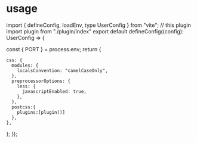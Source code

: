 # usage

import { defineConfig, loadEnv, type UserConfig } from "vite";
// this plugin 
import plugin from "./plugin/index"
export default defineConfig((config): UserConfig => {

  const { PORT } = process.env;
  return {
    
    css: {
      modules: {
        localsConvention: "camelCaseOnly",
      },
      preprocessorOptions: {
        less: {
          javascriptEnabled: true,
        },
      },
      postcss:{
        plugins:[plugin()]
      },
    },
  
    
  };
});
